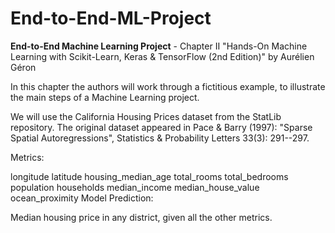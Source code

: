# End-to-End-ML-Project

**End-to-End Machine Learning Project** - Chapter II
"Hands-On Machine Learning with Scikit-Learn, Keras & TensorFlow (2nd Edition)"
by Aurélien Géron

In this chapter the authors will work through a fictitious example, to illustrate the main steps of a Machine Learning project.

We will use the California Housing Prices dataset from the StatLib repository. The original dataset appeared in Pace & Barry (1997): "Sparse Spatial Autoregressions", Statistics & Probability Letters 33(3): 291--297.

Metrics:

longitude
latitude
housing_median_age
total_rooms
total_bedrooms
population
households
median_income
median_house_value
ocean_proximity
Model Prediction:

Median housing price in any district, given all the other metrics.
